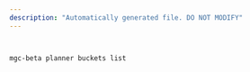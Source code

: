 ```yaml
---
description: "Automatically generated file. DO NOT MODIFY"
---
```


```bash


mgc-beta planner buckets list

```